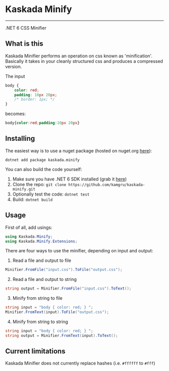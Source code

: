 ﻿# Kaskada Minify

---
.NET 6 CSS Minifier

## What is this
Kaskada Minifier performs an operation on css known as 'minification'. Basically it takes in your cleanly structured css and produces a compressed version.

The input
```css
body {
    color: red;
    padding: 10px 20px;
    /* border: 1px; */
}
```
becomes:
```css
body{color:red;padding:10px 20px}
```


## Installing

The easiest way is to use a nuget package (hosted on nuget.org [here](https://www.nuget.org/packages/Kaskada.Minify)):
```
dotnet add package kaskada.minify
```

You can also build the code yourself:
1. Make sure you have .NET 6 SDK installed (grab it [here](https://dotnet.microsoft.com/download/dotnet/6.0))
2. Clone the repo: `git clone https://github.com/kamgru/kaskada-minify.git`
3. Optionally test the code: `dotnet test`
4. Build: `dotnet build`

## Usage

First of all, add usings:
```c#
using Kaskada.Minify;
using Kaskada.Minify.Extensions;
```

There are four ways to use the minifier, depending on input and output:

1. Read a file and output to file
```c#
Minifier.FromFile("input.css").ToFile("output.css");
```
2. Read a file and output to string
```c#
string output = Minifier.FromFile("input.css").ToText();
```
3. Minify from string to file
```c#
string input = "body { color: red; } ";
Minifier.FromText(input).ToFile("output.css");
```
4. Minify from string to string
```c#
string input = "body { color: red; } ";
string output = Minifier.FromText(input).ToText();
```

## Current limitations
Kaskada Minifier does not currently replace hashes (i.e. `#ffffff` to `#fff`)
